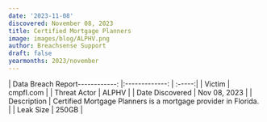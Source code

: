 ```yaml
---
date: '2023-11-08'
discovered: November 08, 2023
title: Certified Mortgage Planners
image: images/blog/ALPHV.png
author: Breachsense Support
draft: false
yearmonths: 2023/november
---
```


| Data Breach Report------------:     |:-------------:    | :-----:|
| Victim      | cmpfl.com      | 
| Threat Actor      | ALPHV      | 
| Date Discovered      | Nov 08, 2023      | 
| Description      | Certified Mortgage Planners is a mortgage provider in Florida.      | 
| Leak Size      | 250GB      | 

